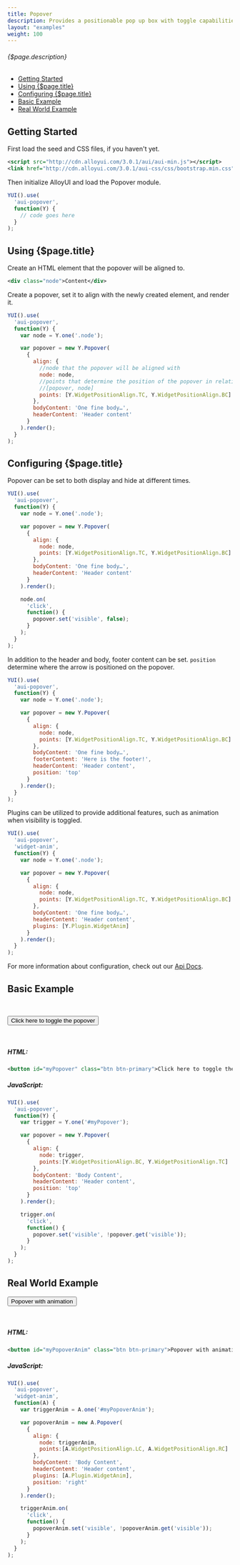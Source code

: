 ```yaml
---
title: Popover
description: Provides a positionable pop up box with toggle capabilities.
layout: "examples"
weight: 100
---
```


###### {$page.description}

- [Getting Started](#1)
- [Using {$page.title}](#2)
- [Configuring {$page.title}](#3)
- [Basic Example](#4)
- [Real World Example](#5)

<article id="1">

## Getting Started

First load the seed and CSS files, if you haven't yet.

```xml
<script src="http://cdn.alloyui.com/3.0.1/aui/aui-min.js"></script>
<link href="http://cdn.alloyui.com/3.0.1/aui-css/css/bootstrap.min.css" rel="stylesheet"></link>
```

Then initialize AlloyUI and load the Popover module.

```javascript
YUI().use(
  'aui-popover',
  function(Y) {
    // code goes here
  }
);
```

</article>

<article id="2">

## Using {$page.title}

Create an HTML element that the popover will be aligned to.

```xml
<div class="node">Content</div>
```

Create a popover, set it to align with the newly created element, and render it.

```javascript
YUI().use(
  'aui-popover',
  function(Y) {
    var node = Y.one('.node');

    var popover = new Y.Popover(
      {
        align: {
          //node that the popover will be aligned with
          node: node,
          //points that determine the position of the popover in relation to the node
          //[popover, node]
          points: [Y.WidgetPositionAlign.TC, Y.WidgetPositionAlign.BC]
        },
        bodyContent: 'One fine body…',
        headerContent: 'Header content'
      }
    ).render();
  }
);
```

</article>

<article id="3">

## Configuring {$page.title}

Popover can be set to both display and hide at different times.

```javascript
YUI().use(
  'aui-popover',
  function(Y) {
    var node = Y.one('.node');

    var popover = new Y.Popover(
      {
        align: {
          node: node,
          points: [Y.WidgetPositionAlign.TC, Y.WidgetPositionAlign.BC]
        },
        bodyContent: 'One fine body…',
        headerContent: 'Header content'
      }
    ).render();

    node.on(
      'click',
      function() {
        popover.set('visible', false);
      }
    );
  }
);
```

In addition to the header and body, footer content can be set. `position` determine where the arrow is positioned on the popover.

```javascript
YUI().use(
  'aui-popover',
  function(Y) {
    var node = Y.one('.node');

    var popover = new Y.Popover(
      {
        align: {
          node: node,
          points: [Y.WidgetPositionAlign.TC, Y.WidgetPositionAlign.BC]
        },
        bodyContent: 'One fine body…',
        footerContent: 'Here is the footer!',
        headerContent: 'Header content',
        position: 'top'
      }
    ).render();
  }
);
```

Plugins can be utilized to provide additional features, such as animation when visibility is toggled.

```javascript
YUI().use(
  'aui-popover',
  'widget-anim',
  function(Y) {
    var node = Y.one('.node');

    var popover = new Y.Popover(
      {
        align: {
          node: node,
          points: [Y.WidgetPositionAlign.TC, Y.WidgetPositionAlign.BC]
        },
        bodyContent: 'One fine body…',
        headerContent: 'Header content',
        plugins: [Y.Plugin.WidgetAnim]
      }
    ).render();
  }
);
```

<div class="alert alert-success">
For more information about configuration, check out our <a href="http://alloyui.com/api/modules/aui-popover.html" target="_blank"> Api Docs</a>.
</div>

</article>

<article id="4">

## Basic Example

<style>
{literal}
.popover {
  z-index: 1 !important;
}
{/literal}
</style>

<br>

<button id="myPopover" class="btn btn-primary">Click here to toggle the popover</button>

<script type="text/javascript">
{literal}
  YUI().use(
    'aui-popover',
    function(Y) {
      var trigger = Y.one('#myPopover');
      var popover = new Y.Popover(
        {
          align: {
            node: trigger,
            points:[Y.WidgetPositionAlign.BC, Y.WidgetPositionAlign.TC]
          },
          bodyContent: 'Body Content',
          headerContent: 'Header content',
          position: 'top'
        }
      ).render();
      trigger.on(
        'click',
        function() {
          popover.set('visible', !popover.get('visible'));
        }
      );
    }
  );
{/literal}
</script>
<br>

##### HTML:
```xml
<button id="myPopover" class="btn btn-primary">Click here to toggle the popover</button>
```

##### JavaScript:
```javascript
YUI().use(
  'aui-popover',
  function(Y) {
    var trigger = Y.one('#myPopover');

    var popover = new Y.Popover(
      {
        align: {
          node: trigger,
          points:[Y.WidgetPositionAlign.BC, Y.WidgetPositionAlign.TC]
        },
        bodyContent: 'Body Content',
        headerContent: 'Header content',
        position: 'top'
      }
    ).render();

    trigger.on(
      'click',
      function() {
        popover.set('visible', !popover.get('visible'));
      }
    );
  }
);
```

</article>

<article id="5">

## Real World Example

<style>
{literal}
.popover {
    z-index: 10000 !important;
}
{/literal}
</style>

<button id="myPopoverAnim" class="btn btn-primary">Popover with animation</button>


<script type="text/javascript">
{literal}
  YUI().use(
    'aui-popover',
    'widget-anim',
    function(A) {
      var triggerAnim = A.one('#myPopoverAnim');
      var popoverAnim = new A.Popover(
        {
          align: {
            node: triggerAnim,
            points:[A.WidgetPositionAlign.LC, A.WidgetPositionAlign.RC]
          },
          bodyContent: 'Body Content',
          headerContent: 'Header content',
          plugins: [A.Plugin.WidgetAnim],
          position: 'right'
        }
      ).render();
      triggerAnim.on(
        'click',
        function() {
          popoverAnim.set('visible', !popoverAnim.get('visible'));
        }
      );
    }
  );
{/literal}
</script>
<br>

##### HTML:
```xml
<button id="myPopoverAnim" class="btn btn-primary">Popover with animation</button>
```

##### JavaScript:
```javascript
YUI().use(
  'aui-popover',
  'widget-anim',
  function(A) {
    var triggerAnim = A.one('#myPopoverAnim');

    var popoverAnim = new A.Popover(
      {
        align: {
          node: triggerAnim,
          points:[A.WidgetPositionAlign.LC, A.WidgetPositionAlign.RC]
        },
        bodyContent: 'Body Content',
        headerContent: 'Header content',
        plugins: [A.Plugin.WidgetAnim],
        position: 'right'
      }
    ).render();

    triggerAnim.on(
      'click',
      function() {
        popoverAnim.set('visible', !popoverAnim.get('visible'));
      }
    );
  }
);
```

</article>
